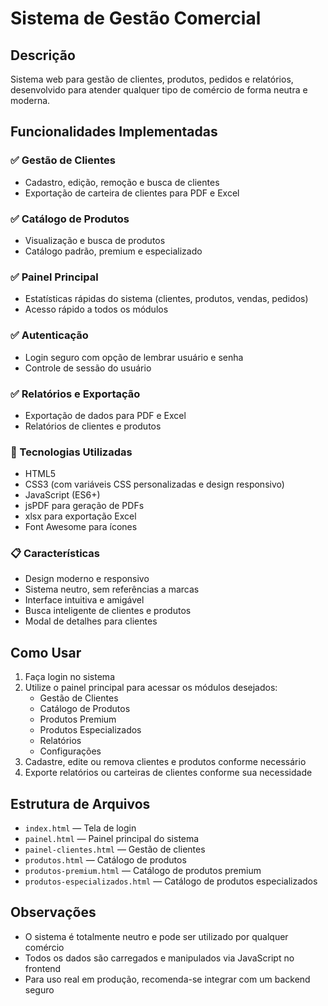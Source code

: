 # Sistema de Gestão Comercial

## Descrição
Sistema web para gestão de clientes, produtos, pedidos e relatórios, desenvolvido para atender qualquer tipo de comércio de forma neutra e moderna.

## Funcionalidades Implementadas

### ✅ Gestão de Clientes
- Cadastro, edição, remoção e busca de clientes
- Exportação de carteira de clientes para PDF e Excel

### ✅ Catálogo de Produtos
- Visualização e busca de produtos
- Catálogo padrão, premium e especializado

### ✅ Painel Principal
- Estatísticas rápidas do sistema (clientes, produtos, vendas, pedidos)
- Acesso rápido a todos os módulos

### ✅ Autenticação
- Login seguro com opção de lembrar usuário e senha
- Controle de sessão do usuário

### ✅ Relatórios e Exportação
- Exportação de dados para PDF e Excel
- Relatórios de clientes e produtos

### 🔧 Tecnologias Utilizadas
- HTML5
- CSS3 (com variáveis CSS personalizadas e design responsivo)
- JavaScript (ES6+)
- jsPDF para geração de PDFs
- xlsx para exportação Excel
- Font Awesome para ícones

### 📋 Características
- Design moderno e responsivo
- Sistema neutro, sem referências a marcas
- Interface intuitiva e amigável
- Busca inteligente de clientes e produtos
- Modal de detalhes para clientes

## Como Usar
1. Faça login no sistema
2. Utilize o painel principal para acessar os módulos desejados:
   - Gestão de Clientes
   - Catálogo de Produtos
   - Produtos Premium
   - Produtos Especializados
   - Relatórios
   - Configurações
3. Cadastre, edite ou remova clientes e produtos conforme necessário
4. Exporte relatórios ou carteiras de clientes conforme sua necessidade

## Estrutura de Arquivos
- `index.html` — Tela de login
- `painel.html` — Painel principal do sistema
- `painel-clientes.html` — Gestão de clientes
- `produtos.html` — Catálogo de produtos
- `produtos-premium.html` — Catálogo de produtos premium
- `produtos-especializados.html` — Catálogo de produtos especializados

## Observações
- O sistema é totalmente neutro e pode ser utilizado por qualquer comércio
- Todos os dados são carregados e manipulados via JavaScript no frontend
- Para uso real em produção, recomenda-se integrar com um backend seguro
